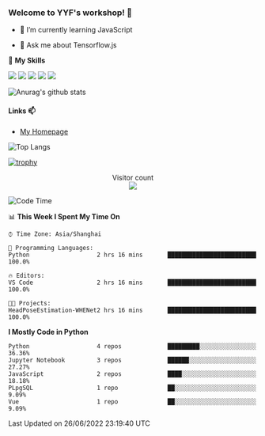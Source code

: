 ### Welcome to YYF's workshop! 👋

<!--
**YifeiYang210/YifeiYang210** is a ✨ _special_ ✨ repository because its `README.md` (this file) appears on your GitHub profile.

Here are some ideas to get you started:

- 🔭 I’m currently working on ...
- 🌱 I’m currently learning ...
- 👯 I’m looking to collaborate on ...
- 🤔 I’m looking for help with ...
- 💬 Ask me about ...
- 📫 How to reach me: ...
- 😄 Pronouns: ...
- ⚡ Fun fact: ...
-->

- 🌱 I’m currently learning JavaScript

- 💬 Ask me about Tensorflow.js

🌟 **My Skills**
<!-- [![](https://img.shields.io/badge/{徽标标题}-{徽标内容}-{徽标颜色}.svg)]({linkUrl}) -->

![](https://img.shields.io/badge/-Python-3f7fbd?logo=Python&logoColor=fff)
![](https://img.shields.io/badge/-DeepLearning-3f7fbd?logo=Pandas&logoColor=fff)
![](https://img.shields.io/badge/-Wechat-3f7fbd?logo=Wechat&logoColor=fff)
![](https://img.shields.io/badge/-C%2B%2B-3f7fbd?logo=C%2B%2B&logoColor=fff)
![](https://img.shields.io/badge/-JavaScript-3f7fbd?logo=JavaScript&logoColor=fff)

![Anurag's github stats](https://github-readme-stats.vercel.app/api?username=YifeiYang210&theme=maroongold)



#### Links 📫

* [My Homepage](https://YifeiYang210.github.io/blog/)

![Top Langs](https://github-readme-stats.vercel.app/api/top-langs/?username=YifeiYang210&hide=roff,c)

[![trophy](https://github-profile-trophy.vercel.app/?username=YifeiYang210&theme=dracula&row=2&column=3)](https://github.com/ryo-ma/github-profile-trophy)

<p align="center"> 
  Visitor count<br>
  <img src="https://profile-counter.glitch.me/YifeiYang210/count.svg" />
</p>

<!--START_SECTION:waka-->
![Code Time](http://img.shields.io/badge/Code%20Time-1%2C091%20hrs%2051%20mins-blue)

📊 **This Week I Spent My Time On** 

```text
⌚︎ Time Zone: Asia/Shanghai

💬 Programming Languages: 
Python                   2 hrs 16 mins       █████████████████████████   100.0%

🔥 Editors: 
VS Code                  2 hrs 16 mins       █████████████████████████   100.0%

🐱‍💻 Projects: 
HeadPoseEstimation-WHENet2 hrs 16 mins       █████████████████████████   100.0%

```

**I Mostly Code in Python** 

```text
Python                   4 repos             █████████░░░░░░░░░░░░░░░░   36.36% 
Jupyter Notebook         3 repos             ██████░░░░░░░░░░░░░░░░░░░   27.27% 
JavaScript               2 repos             ████░░░░░░░░░░░░░░░░░░░░░   18.18% 
PLpgSQL                  1 repo              ██░░░░░░░░░░░░░░░░░░░░░░░   9.09% 
Vue                      1 repo              ██░░░░░░░░░░░░░░░░░░░░░░░   9.09%

```



 Last Updated on 26/06/2022 23:19:40 UTC
<!--END_SECTION:waka-->


